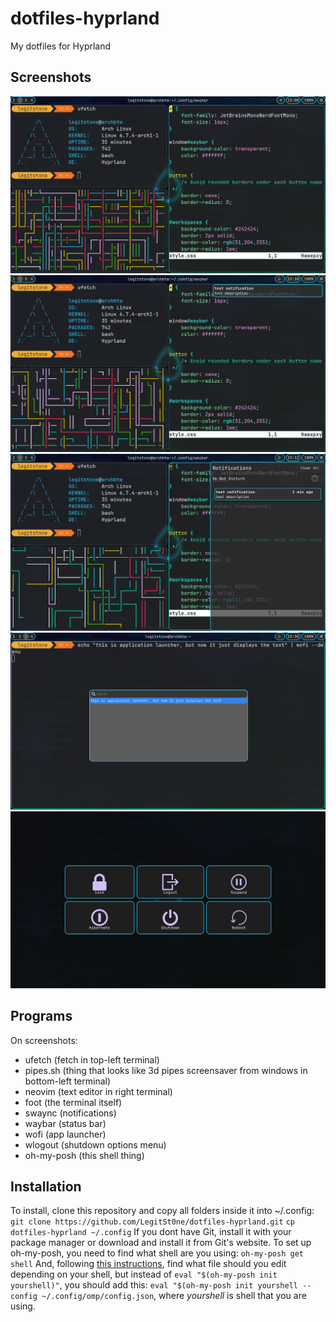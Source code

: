 # dotfiles-hyprland

My dotfiles for Hyprland

## Screenshots
![](https://github.com/LegitSt0ne/dotfiles-hyprland/blob/main/example1.png?raw=true)
![](https://github.com/LegitSt0ne/dotfiles-hyprland/blob/main/example2.png?raw=true)
![](https://github.com/LegitSt0ne/dotfiles-hyprland/blob/main/example3.png?raw=true)
![](https://github.com/LegitSt0ne/dotfiles-hyprland/blob/main/example4.png?raw=true)
![](https://github.com/LegitSt0ne/dotfiles-hyprland/blob/main/example5.png?raw=true)

## Programs
On screenshots:
- ufetch (fetch in top-left terminal)
- pipes.sh (thing that looks like 3d pipes screensaver from windows in bottom-left terminal)
- neovim (text editor in right terminal)
- foot (the terminal itself)
- swaync (notifications)
- waybar (status bar)
- wofi (app launcher)
- wlogout (shutdown options menu)
- oh-my-posh (this shell thing)

## Installation  
To install, clone this repository and copy all folders inside it into ~/.config:
`git clone https://github.com/LegitSt0ne/dotfiles-hyprland.git`
`cp dotfiles-hyprland ~/.config`
If you dont have Git, install it with your package manager or download and install it from Git's website.
To set up oh-my-posh, you need to find what shell are you using:
`oh-my-posh get shell`
And, following [this instructions](https://ohmyposh.dev/docs/installation/prompt), find what file should you edit depending on your shell, but instead of `eval "$(oh-my-posh init yourshell)"`, you should add this:
`eval "$(oh-my-posh init yourshell --config ~/.config/omp/config.json`,
where *yourshell* is shell that you are using.
